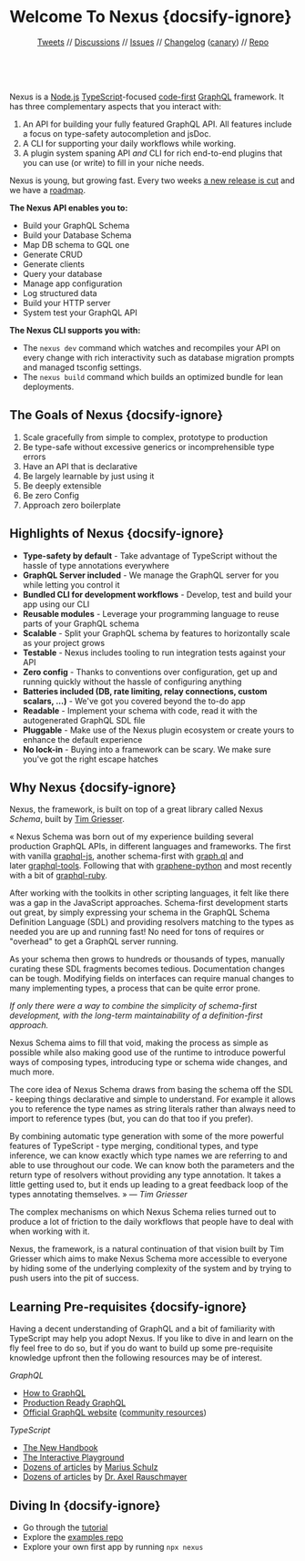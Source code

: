 # Welcome To Nexus {docsify-ignore}

<div style="text-align:center">

[Tweets](https://twitter.com/nexusgql) // [Discussions](https://github.com/graphql-nexus/nexus/discussions) // [Issues](https://github.com/graphql-nexus/nexus/issues) // [Changelog](https://github.com/graphql-nexus/nexus/releases) ([canary](https://github.com/graphql-nexus/nexus/releases/tag/next)) // [Repo](https://github.com/graphql-nexus/nexus)

</div>

<br/>
<br/>
<br/>

Nexus is a [Node.js](https://nodejs.org) [TypeScript](https://www.typescriptlang.org/)-focused [code-first](https://www.prisma.io/blog/series/what-is-nexus-wsobadcm7oju) [GraphQL](https://graphql.org/) framework. It has three complementary aspects that you interact with:

1. An API for building your fully featured GraphQL API. All features include a focus on type-safety autocompletion and jsDoc.
2. A CLI for supporting your daily workflows while working.
3. A plugin system spaning API _and_ CLI for rich end-to-end plugins that you can use (or write) to fill in your niche needs.

Nexus is young, but growing fast. Every two weeks [a new release is cut]() and we have a [roadmap]().

**The Nexus API enables you to:**

- Build your GraphQL Schema
- Build your Database Schema
- Map DB schema to GQL one
- Generate CRUD
- Generate clients
- Query your database
- Manage app configuration
- Log structured data
- Build your HTTP server
- System test your GraphQL API

**The Nexus CLI supports you with:**

- The `nexus dev` command which watches and recompiles your API on every change with rich interactivity such as database migration prompts and managed tsconfig settings.
- The `nexus build` command which builds an optimized bundle for lean deployments.

## The Goals of Nexus {docsify-ignore}

1. Scale gracefully from simple to complex, prototype to production
2. Be type-safe without excessive generics or incomprehensible type errors
3. Have an API that is declarative
4. Be largely learnable by just using it
5. Be deeply extensible
6. Be zero Config
7. Approach zero boilerplate

## Highlights of Nexus {docsify-ignore}

- **Type-safety by default** - Take advantage of TypeScript without the hassle of type annotations everywhere
- **GraphQL Server included** - We manage the GraphQL server for you while letting you control it
- **Bundled CLI for development workflows** - Develop, test and build your app using our CLI
- **Reusable modules** - Leverage your programming language to reuse parts of your GraphQL schema
- **Scalable** - Split your GraphQL schema by features to horizontally scale as your project grows
- **Testable** - Nexus includes tooling to run integration tests against your API
- **Zero config** - Thanks to conventions over configuration, get up and running quickly without the hassle of configuring anything
- **Batteries included (DB, rate limiting, relay connections, custom scalars, ...)** - We've got you covered beyond the to-do app
- **Readable** - Implement your schema with code, read it with the autogenerated GraphQL SDL file
- **Pluggable** - Make use of the Nexus plugin ecosystem or create yours to enhance the default experience
- **No lock-in** - Buying into a framework can be scary. We make sure you've got the right escape hatches

## Why Nexus {docsify-ignore}

Nexus, the framework, is built on top of a great library called Nexus _Schema_, built by [Tim Griesser](https://github.com/tgriesser).

« Nexus Schema was born out of my experience building several production GraphQL APIs, in different languages and frameworks. The first with vanilla [graphql-js](https://github.com/graphql/graphql-js), another schema-first with [graph.ql](https://github.com/matthewmueller/graph.ql) and later [graphql-tools](https://github.com/apollographql/graphql-tools). Following that with [graphene-python](https://docs.graphene-python.org/en/latest/) and most recently with a bit of [graphql-ruby](http://graphql-ruby.org/).

After working with the toolkits in other scripting languages, it felt like there was a gap in the JavaScript approaches. Schema-first development starts out great, by simply expressing your schema in the GraphQL Schema Definition Language (SDL) and providing resolvers matching to the types as needed you are up and running fast! No need for tons of requires or "overhead" to get a GraphQL server running.

As your schema then grows to hundreds or thousands of types, manually curating these SDL fragments becomes tedious. Documentation changes can be tough. Modifying fields on interfaces can require manual changes to many implementing types, a process that can be quite error prone.

_If only there were a way to combine the simplicity of schema-first development, with the long-term maintainability of a definition-first approach._

Nexus Schema aims to fill that void, making the process as simple as possible while also making good use of the runtime to introduce powerful ways of composing types, introducing type or schema wide changes, and much more.

The core idea of Nexus Schema draws from basing the schema off the SDL - keeping things declarative and simple to understand. For example it allows you to reference the type names as string literals rather than always need to import to reference types (but, you can do that too if you prefer).

By combining automatic type generation with some of the more powerful features of TypeScript - type merging, conditional types, and type inference, we can know exactly which type names we are referring to and able to use throughout our code. We can know both the parameters and the return type of resolvers without providing any type annotation. It takes a little getting used to, but it ends up leading to a great feedback loop of the types annotating themselves. » — _Tim Griesser_

The complex mechanisms on which Nexus Schema relies turned out to produce a lot of friction to the daily workflows that people have to deal with when working with it.

Nexus, the framework, is a natural continuation of that vision built by Tim Griesser which aims to make Nexus Schema more accessible to everyone by hiding some of the underlying complexity of the system and by trying to push users into the pit of success.

## Learning Pre-requisites {docsify-ignore}

Having a decent understanding of GraphQL and a bit of familiarity with TypeScript may help you adopt Nexus. If you like to dive in and learn on the fly feel free to do so, but if you do want to build up some pre-requisite knowledge upfront then the following resources may be of interest.

_GraphQL_

- [How to GraphQL](https://www.howtographql.com)
- [Production Ready GraphQL](https://book.productionreadygraphql.com/)
- [Official GraphQL website](https://graphql.org) ([community resources](https://graphql.org/community/))

_TypeScript_

- [The New Handbook](https://microsoft.github.io/TypeScript-New-Handbook/everything/)
- [The Interactive Playground](http://www.typescriptlang.org/play)
- [Dozens of articles](https://mariusschulz.com/blog) by [Marius Schulz](https://github.com/mariusschulz)
- [Dozens of articles](https://2ality.com/index.html) by [Dr. Axel Rauschmayer](https://github.com/rauschma)

## Diving In {docsify-ignore}

- Go through the [tutorial](/tutorial/introduction)
- Explore the [examples repo](https://github.com/graphql-nexus/examples)
- Explore your own first app by running `npx nexus`
